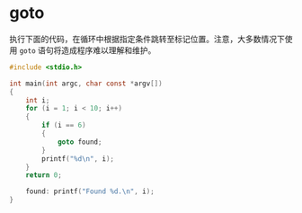 # goto

执行下面的代码，在循环中根据指定条件跳转至标记位置。注意，大多数情况下使用 `goto` 语句将造成程序难以理解和维护。

```c
#include <stdio.h>

int main(int argc, char const *argv[])
{
    int i;
    for (i = 1; i < 10; i++)
    {
        if (i == 6)
        {
            goto found;
        }
        printf("%d\n", i);
    }
    return 0;

    found: printf("Found %d.\n", i);
}
```

